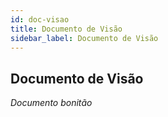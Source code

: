```yaml
---
id: doc-visao
title: Documento de Visão
sidebar_label: Documento de Visão
---
```


## Documento de Visão

*Documento bonitão*